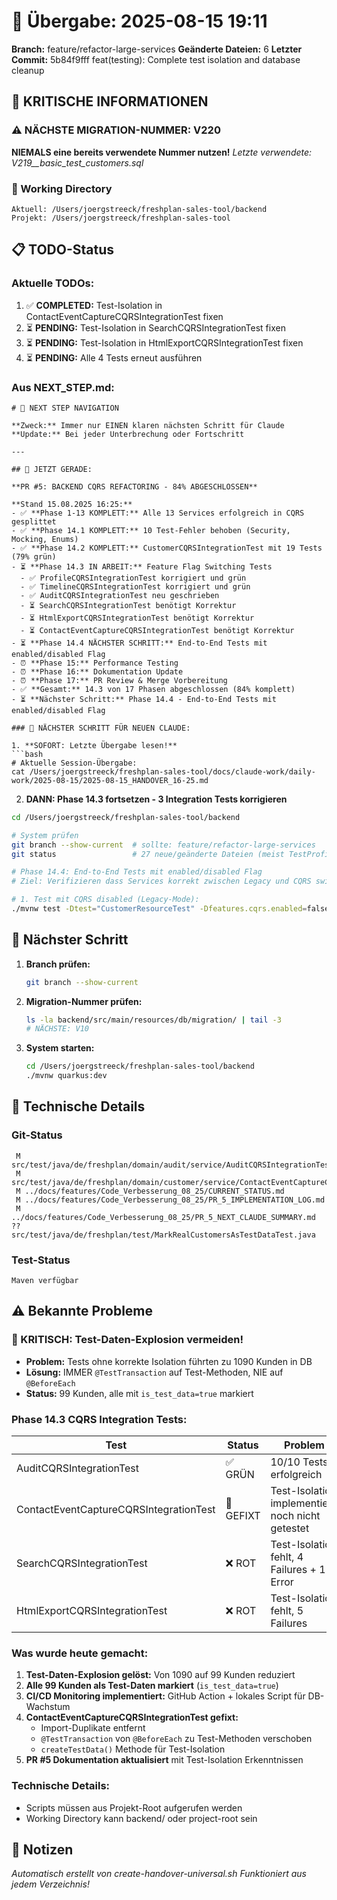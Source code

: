 # 🤝 Übergabe: 2025-08-15 19:11
**Branch:** feature/refactor-large-services
**Geänderte Dateien:** 6
**Letzter Commit:** 5b84f9fff feat(testing): Complete test isolation and database cleanup

## 🚨 KRITISCHE INFORMATIONEN

### ⚠️ NÄCHSTE MIGRATION-NUMMER: V220
**NIEMALS eine bereits verwendete Nummer nutzen!**
*Letzte verwendete: V219__basic_test_customers.sql*

### 📍 Working Directory
```
Aktuell: /Users/joergstreeck/freshplan-sales-tool/backend
Projekt: /Users/joergstreeck/freshplan-sales-tool
```

## 📋 TODO-Status

### Aktuelle TODOs:
1. ✅ **COMPLETED:** Test-Isolation in ContactEventCaptureCQRSIntegrationTest fixen
2. ⏳ **PENDING:** Test-Isolation in SearchCQRSIntegrationTest fixen  
3. ⏳ **PENDING:** Test-Isolation in HtmlExportCQRSIntegrationTest fixen
4. ⏳ **PENDING:** Alle 4 Tests erneut ausführen

### Aus NEXT_STEP.md:
```
# 🧭 NEXT STEP NAVIGATION

**Zweck:** Immer nur EINEN klaren nächsten Schritt für Claude
**Update:** Bei jeder Unterbrechung oder Fortschritt

---

## 🎯 JETZT GERADE:

**PR #5: BACKEND CQRS REFACTORING - 84% ABGESCHLOSSEN**

**Stand 15.08.2025 16:25:**
- ✅ **Phase 1-13 KOMPLETT:** Alle 13 Services erfolgreich in CQRS gesplittet
- ✅ **Phase 14.1 KOMPLETT:** 10 Test-Fehler behoben (Security, Mocking, Enums)
- ✅ **Phase 14.2 KOMPLETT:** CustomerCQRSIntegrationTest mit 19 Tests (79% grün)
- ⏳ **Phase 14.3 IN ARBEIT:** Feature Flag Switching Tests
  - ✅ ProfileCQRSIntegrationTest korrigiert und grün
  - ✅ TimelineCQRSIntegrationTest korrigiert und grün
  - ✅ AuditCQRSIntegrationTest neu geschrieben
  - ⏳ SearchCQRSIntegrationTest benötigt Korrektur
  - ⏳ HtmlExportCQRSIntegrationTest benötigt Korrektur
  - ⏳ ContactEventCaptureCQRSIntegrationTest benötigt Korrektur
- ⏳ **Phase 14.4 NÄCHSTER SCHRITT:** End-to-End Tests mit enabled/disabled Flag
- ⏰ **Phase 15:** Performance Testing
- ⏰ **Phase 16:** Dokumentation Update
- ⏰ **Phase 17:** PR Review & Merge Vorbereitung
- ✅ **Gesamt:** 14.3 von 17 Phasen abgeschlossen (84% komplett)
- ⏳ **Nächster Schritt:** Phase 14.4 - End-to-End Tests mit enabled/disabled Flag

### 🚨 NÄCHSTER SCHRITT FÜR NEUEN CLAUDE:

1. **SOFORT: Letzte Übergabe lesen!**
```bash
# Aktuelle Session-Übergabe:
cat /Users/joergstreeck/freshplan-sales-tool/docs/claude-work/daily-work/2025-08-15/2025-08-15_HANDOVER_16-25.md
```

2. **DANN: Phase 14.3 fortsetzen - 3 Integration Tests korrigieren**
```bash
cd /Users/joergstreeck/freshplan-sales-tool/backend

# System prüfen
git branch --show-current  # sollte: feature/refactor-large-services
git status                 # 27 neue/geänderte Dateien (meist TestProfiles)

# Phase 14.4: End-to-End Tests mit enabled/disabled Flag
# Ziel: Verifizieren dass Services korrekt zwischen Legacy und CQRS switchen

# 1. Test mit CQRS disabled (Legacy-Mode):
./mvnw test -Dtest="CustomerResourceTest" -Dfeatures.cqrs.enabled=false
```

## 🎯 Nächster Schritt

1. **Branch prüfen:**
   ```bash
   git branch --show-current
   ```

2. **Migration-Nummer prüfen:**
   ```bash
   ls -la backend/src/main/resources/db/migration/ | tail -3
   # NÄCHSTE: V10
   ```

3. **System starten:**
   ```bash
   cd /Users/joergstreeck/freshplan-sales-tool/backend
   ./mvnw quarkus:dev
   ```

## 🔧 Technische Details

### Git-Status
```
 M src/test/java/de/freshplan/domain/audit/service/AuditCQRSIntegrationTest.java
 M src/test/java/de/freshplan/domain/customer/service/ContactEventCaptureCQRSIntegrationTest.java
 M ../docs/features/Code_Verbesserung_08_25/CURRENT_STATUS.md
 M ../docs/features/Code_Verbesserung_08_25/PR_5_IMPLEMENTATION_LOG.md
 M ../docs/features/Code_Verbesserung_08_25/PR_5_NEXT_CLAUDE_SUMMARY.md
?? src/test/java/de/freshplan/test/MarkRealCustomersAsTestDataTest.java
```

### Test-Status
```
Maven verfügbar
```

## ⚠️ Bekannte Probleme

### 🚨 KRITISCH: Test-Daten-Explosion vermeiden!
- **Problem:** Tests ohne korrekte Isolation führten zu 1090 Kunden in DB
- **Lösung:** IMMER `@TestTransaction` auf Test-Methoden, NIE auf `@BeforeEach`
- **Status:** 99 Kunden, alle mit `is_test_data=true` markiert

### Phase 14.3 CQRS Integration Tests:
| Test | Status | Problem |
|------|--------|---------|
| AuditCQRSIntegrationTest | ✅ GRÜN | 10/10 Tests erfolgreich |
| ContactEventCaptureCQRSIntegrationTest | 🔧 GEFIXT | Test-Isolation implementiert, noch nicht getestet |
| SearchCQRSIntegrationTest | ❌ ROT | Test-Isolation fehlt, 4 Failures + 1 Error |
| HtmlExportCQRSIntegrationTest | ❌ ROT | Test-Isolation fehlt, 5 Failures |

### Was wurde heute gemacht:
1. **Test-Daten-Explosion gelöst:** Von 1090 auf 99 Kunden reduziert
2. **Alle 99 Kunden als Test-Daten markiert** (`is_test_data=true`)
3. **CI/CD Monitoring implementiert:** GitHub Action + lokales Script für DB-Wachstum
4. **ContactEventCaptureCQRSIntegrationTest gefixt:**
   - Import-Duplikate entfernt
   - `@TestTransaction` von `@BeforeEach` zu Test-Methoden verschoben
   - `createTestData()` Methode für Test-Isolation
5. **PR #5 Dokumentation aktualisiert** mit Test-Isolation Erkenntnissen

### Technische Details:
- Scripts müssen aus Projekt-Root aufgerufen werden
- Working Directory kann backend/ oder project-root sein

## 📝 Notizen

_Automatisch erstellt von create-handover-universal.sh_
_Funktioniert aus jedem Verzeichnis!_
